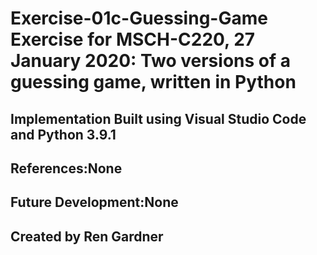 # Exercise-01c-Guessing-Game Exercise for MSCH-C220, 27 January 2020: Two versions of a guessing game, written in Python 

## Implementation Built using Visual Studio Code and Python 3.9.1 

## References:None

## Future Development:None 

## Created by Ren Gardner
